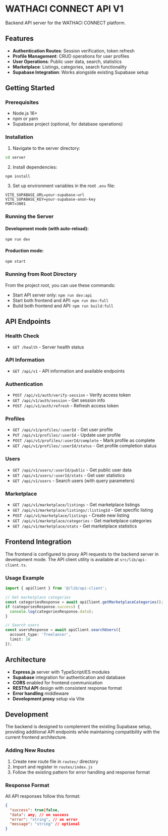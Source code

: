 # WATHACI CONNECT API V1

Backend API server for the WATHACI CONNECT platform.

## Features

- **Authentication Routes**: Session verification, token refresh
- **Profile Management**: CRUD operations for user profiles
- **User Operations**: Public user data, search, statistics
- **Marketplace**: Listings, categories, search functionality
- **Supabase Integration**: Works alongside existing Supabase setup

## Getting Started

### Prerequisites

- Node.js 16+ 
- npm or yarn
- Supabase project (optional, for database operations)

### Installation

1. Navigate to the server directory:
```bash
cd server
```

2. Install dependencies:
```bash
npm install
```

3. Set up environment variables in the root `.env` file:
```
VITE_SUPABASE_URL=your-supabase-url
VITE_SUPABASE_KEY=your-supabase-anon-key
PORT=3001
```

### Running the Server

#### Development mode (with auto-reload):
```bash
npm run dev
```

#### Production mode:
```bash
npm start
```

### Running from Root Directory

From the project root, you can use these commands:

- Start API server only: `npm run dev:api`
- Start both frontend and API: `npm run dev:full`
- Build both frontend and API: `npm run build:full`

## API Endpoints

### Health Check
- `GET /health` - Server health status

### API Information
- `GET /api/v1` - API information and available endpoints

### Authentication
- `POST /api/v1/auth/verify-session` - Verify access token
- `GET /api/v1/auth/session` - Get session info
- `POST /api/v1/auth/refresh` - Refresh access token

### Profiles
- `GET /api/v1/profiles/:userId` - Get user profile
- `PUT /api/v1/profiles/:userId` - Update user profile
- `POST /api/v1/profiles/:userId/complete` - Mark profile as complete
- `GET /api/v1/profiles/:userId/status` - Get profile completion status

### Users
- `GET /api/v1/users/:userId/public` - Get public user data
- `GET /api/v1/users/:userId/stats` - Get user statistics
- `GET /api/v1/users` - Search users (with query parameters)

### Marketplace
- `GET /api/v1/marketplace/listings` - Get marketplace listings
- `GET /api/v1/marketplace/listings/:listingId` - Get specific listing
- `POST /api/v1/marketplace/listings` - Create new listing
- `GET /api/v1/marketplace/categories` - Get marketplace categories
- `GET /api/v1/marketplace/stats` - Get marketplace statistics

## Frontend Integration

The frontend is configured to proxy API requests to the backend server in development mode. The API client utility is available at `src/lib/api-client.ts`.

### Usage Example

```typescript
import { apiClient } from '@/lib/api-client';

// Get marketplace categories
const categoriesResponse = await apiClient.getMarketplaceCategories();
if (categoriesResponse.success) {
  console.log(categoriesResponse.data);
}

// Search users
const usersResponse = await apiClient.searchUsers({
  account_type: 'freelancer',
  limit: 10
});
```

## Architecture

- **Express.js** server with TypeScript/ES modules
- **Supabase** integration for authentication and database
- **CORS** enabled for frontend communication
- **RESTful API** design with consistent response format
- **Error handling** middleware
- **Development proxy** setup via Vite

## Development

The backend is designed to complement the existing Supabase setup, providing additional API endpoints while maintaining compatibility with the current frontend architecture.

### Adding New Routes

1. Create new route file in `routes/` directory
2. Import and register in `routes/index.js`
3. Follow the existing pattern for error handling and response format

### Response Format

All API responses follow this format:

```json
{
  "success": true|false,
  "data": any, // on success
  "error": "string", // on error
  "message": "string" // optional
}
```